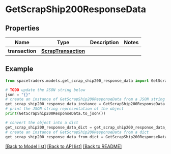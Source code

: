 # GetScrapShip200ResponseData


## Properties

Name | Type | Description | Notes
------------ | ------------- | ------------- | -------------
**transaction** | [**ScrapTransaction**](ScrapTransaction.md) |  | 

## Example

```python
from spacetraders.models.get_scrap_ship200_response_data import GetScrapShip200ResponseData

# TODO update the JSON string below
json = "{}"
# create an instance of GetScrapShip200ResponseData from a JSON string
get_scrap_ship200_response_data_instance = GetScrapShip200ResponseData.from_json(json)
# print the JSON string representation of the object
print(GetScrapShip200ResponseData.to_json())

# convert the object into a dict
get_scrap_ship200_response_data_dict = get_scrap_ship200_response_data_instance.to_dict()
# create an instance of GetScrapShip200ResponseData from a dict
get_scrap_ship200_response_data_from_dict = GetScrapShip200ResponseData.from_dict(get_scrap_ship200_response_data_dict)
```
[[Back to Model list]](../README.md#documentation-for-models) [[Back to API list]](../README.md#documentation-for-api-endpoints) [[Back to README]](../README.md)


